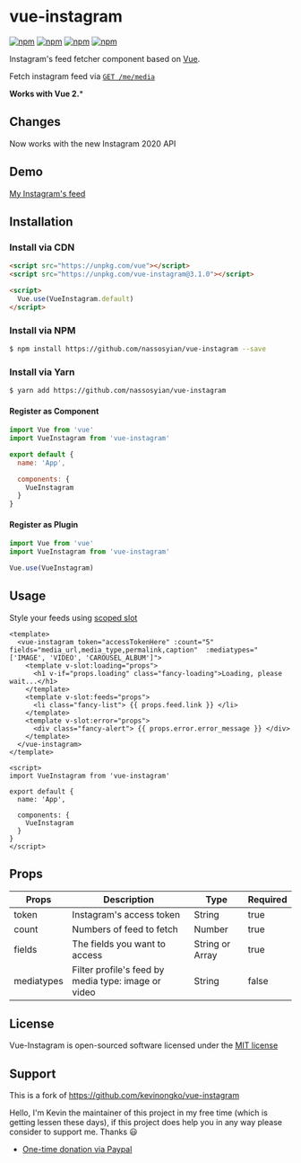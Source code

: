 # vue-instagram

[![npm](https://img.shields.io/npm/v/vue-instagram.svg)](https://www.npmjs.com/package/vue-instagram)
[![npm](https://img.shields.io/npm/dt/vue-instagram.svg)](https://www.npmjs.com/package/vue-instagram)
[![npm](https://img.shields.io/npm/dm/vue-instagram.svg)](https://www.npmjs.com/package/vue-instagram)
[![npm](https://img.shields.io/npm/l/vue-instagram.svg)](http://opensource.org/licenses/MIT)

Instagram's feed fetcher component based on [Vue](https://vuejs.org/).

Fetch instagram feed via [`GET /me/media`](https://graph.instagram.com/me/media/)

**Works with Vue 2.***

## Changes

Now works with the new Instagram 2020 API

## Demo

[My Instagram's feed](https://kevinongko.github.io/vue-instagram/)

## Installation

### Install via CDN
```html
<script src="https://unpkg.com/vue"></script>
<script src="https://unpkg.com/vue-instagram@3.1.0"></script>

<script>
  Vue.use(VueInstagram.default)
</script>
```

### Install via NPM
```sh
$ npm install https://github.com/nassosyian/vue-instagram --save
```

### Install via Yarn
```sh
$ yarn add https://github.com/nassosyian/vue-instagram
```

#### Register as Component
```js
import Vue from 'vue'
import VueInstagram from 'vue-instagram'

export default {
  name: 'App',

  components: {
    VueInstagram
  }
}
```

#### Register as Plugin
```js
import Vue from 'vue'
import VueInstagram from 'vue-instagram'

Vue.use(VueInstagram)
```

## Usage

Style your feeds using [scoped slot](https://vuejs.org/v2/guide/components.html#Scoped-Slots)

```vue
<template>
  <vue-instagram token="accessTokenHere" :count="5" fields="media_url,media_type,permalink,caption"  :mediatypes="['IMAGE', 'VIDEO', 'CAROUSEL_ALBUM']">
    <template v-slot:loading="props">
      <h1 v-if="props.loading" class="fancy-loading">Loading, please wait...</h1>
    </template>
    <template v-slot:feeds="props">
      <li class="fancy-list"> {{ props.feed.link }} </li>
    </template>
    <template v-slot:error="props">
      <div class="fancy-alert"> {{ props.error.error_message }} </div>
    </template>
  </vue-instagram>
</template>

<script>
import VueInstagram from 'vue-instagram'

export default {
  name: 'App',

  components: {
    VueInstagram
  }
}
</script>

```

## Props
|Props|Description|Type|Required|
|-----|-----------|----|--------|
|token|Instagram's access token|String|true|
|count|Numbers of feed to fetch|Number|true
|fields|The fields you want to access|String or Array|true
|mediatypes|Filter profile's feed by media type: image or video|String|false

## License

Vue-Instagram is open-sourced software licensed under the [MIT license](http://opensource.org/licenses/MIT)

## Support

This is a fork of https://github.com/kevinongko/vue-instagram

Hello, I'm Kevin the maintainer of this project in my free time (which is getting lessen these days), if this project does help you in any way please consider to support me. Thanks :smiley:
- [One-time donation via Paypal](https://www.paypal.me/kevinongko)
